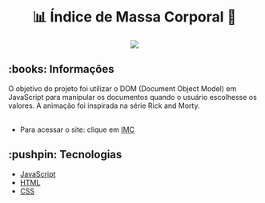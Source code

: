 <h1 align="center">📊 Índice de Massa Corporal 🍎</h1>
<p align="center">
  <img src="/assets/toReadme/IMCrm.gif">
</p>

<h2>:books: Informações</h2>
O objetivo do projeto foi utilizar o DOM (Document Object Model) em JavaScript para manipular os documentos quando o usuário escolhesse os valores. A animação foi inspirada na série Rick and Morty.
<br/><br/>
<ul>
  <li>Para acessar o site: clique em <a href="https://felipe-cll.github.io/imc-js/" target="_blank">IMC</a></li>
</ul>
<h2>:pushpin: Tecnologias</h2>
<ul>
  <li><a href="https://developer.mozilla.org/pt-BR/docs/Web/JavaScript">JavaScript</a></li>
  <li><a href="https://developer.mozilla.org/pt-BR/docs/Web/HTML">HTML</a></li>
  <li><a href="https://developer.mozilla.org/pt-BR/docs/Web/CSS">CSS</a></li>
</ul>